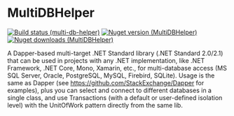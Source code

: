 # MultiDBHelper
[![Build status (multi-db-helper)](https://github.com/alecgn/multi-db-helper/workflows/build/badge.svg)](#)
[![Nuget version (MultiDBHelper)](https://img.shields.io/nuget/v/MultiDBHelper)](https://nuget.org/packages/MultiDBHelper) 
[![Nuget downloads (MultiDBHelper)](https://img.shields.io/nuget/dt/MultiDBHelper)](https://nuget.org/packages/MultiDBHelper)

A Dapper-based multi-target .NET Standard library (.NET Standard 2.0/2.1) that can be used in projects with any .NET implementation, like .NET Framework, .NET Core, Mono, Xamarin, etc., for multi-database access (MS SQL Server, Oracle, PostgreSQL, MySQL, Firebird, SQLite). Usage is the same as Dapper (see https://github.com/StackExchange/Dapper for examples), plus you can select and connect to different databases in a single class, and use Transactions (with a default or user-defined isolation level) with the UnitOfWork pattern directly from the same lib.
